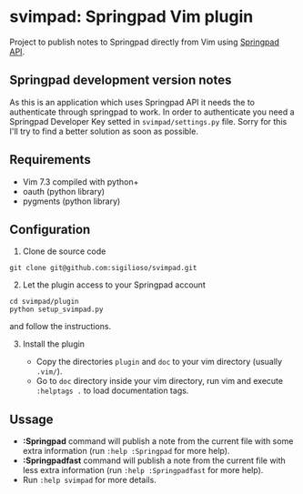 # svimpad: Springpad Vim plugin

Project to publish notes to Springpad directly from Vim using
[Springpad API](http://springpadit.com/developers/).

## Springpad development version notes

As this is an application which uses Springpad API it needs the to
authenticate through springpad to work. In order to authenticate you need
a Springpad Developer Key setted in `svimpad/settings.py` file. Sorry for
this I'll try to find a better solution as soon as possible.

## Requirements

- Vim 7.3 compiled with python+
- oauth (python library)
- pygments (python library)

## Configuration

1. Clone de source code

```
git clone git@github.com:sigilioso/svimpad.git
```

2. Let the plugin access to your Springpad account

```
cd svimpad/plugin
python setup_svimpad.py
```

and follow the instructions.

3. Install the plugin

    - Copy the directories `plugin` and `doc` to your vim directory (usually
    `.vim/`).
    - Go to `doc` directory inside your vim directory, run vim and execute
    `:helptags .` to load documentation tags.

## Ussage

- **:Springpad** command will publish a note from the current file with some extra
information (run `:help :Springpad` for more help).
- **:Springpadfast** command will publish a note from the current file with less
extra information (run `:help :Springpadfast` for more help).
- Run `:help svimpad` for more details.

